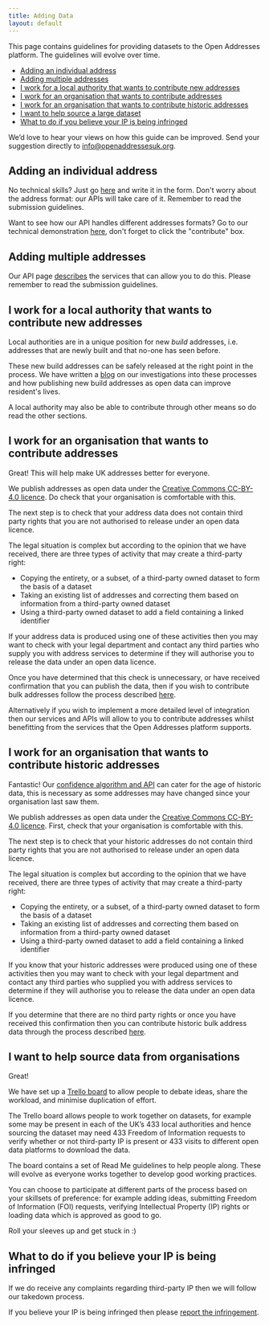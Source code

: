 ```yaml
---
title: Adding Data
layout: default
---
```


This page contains guidelines for providing datasets to the Open Addresses platform. The guidelines will evolve over time.

- <a href='#adding-an-individual-address'>Adding an individual address</a>
- <a href='#adding-an-individual-address'>Adding multiple addresses</a>
- <a href='#i-work-for-a-local-authority-that-wants-to-contribute-new-addresses'>I work for a local authority that wants to contribute new addresses</a>
- <a href='#i-work-for-an-organisation-that-wants-to-contribute-addresses'>I work for an organisation that wants to contribute  addresses</a>
- <a href='#i-work-for-an-organisation-that-wants-to-contribute-historic-addresses'>I work for an organisation that wants to contribute historic addresses</a>
- <a href='#i-want-to-help-source-a-large-dataset'>I want to help source a large dataset</a>
- <a href='#what-to-do-if-you-believe-your-ip-is-being-infringed'>What to do if you believe your IP is being infringed</a>

We’d love to hear your views on how this guide can be improved. Send your suggestion directly to [info@openaddressesuk.org](mailto:info@openaddressesuk.org).

## Adding an individual address

No technical skills? Just go [here](/get-involved/add-an-address) and write it in the form. Don't worry about the address format: our APIs will take care of it. Remember to read the submission guidelines.

Want to see how our API handles different addresses formats? Go to our technical demonstration [here](https://sorting-office.openaddressesuk.org/), don't forget to click the "contribute" box.

## Adding multiple addresses

Our API page [describes](/developers/apis-and-data#submitmany) the services that can allow you to do this. Please remember to read the submission guidelines.

## I work for a local authority that wants to contribute new addresses

Local authorities are in a unique position for new *build* addresses, i.e. addresses that are newly built and that no-one has seen before.

These new build addresses can be safely released at the right point in the process. We have written a [blog](/blog/2015/03/31/better-addresses-new-addresses) on our investigations into these processes and how publishing new build addresses as open data can improve resident's lives.

A local authority may also be able to contribute through other means so do read the other sections.

## I work for an organisation that wants to contribute addresses

Great! This will help make UK addresses better for everyone.

We publish addresses as open data under the [Creative Commons CC-BY-4.0 licence](https://creativecommons.org/licenses/by/4.0/). Do check that your organisation is comfortable with this.

The next step is to check that your address data does not contain third party rights that you are not authorised to release under an open data licence. 

The legal situation is complex but according to the opinion that we have received, there are three types of activity that may create a third-party right:

+ Copying the entirety, or a subset, of a third-party owned dataset to form the basis of a dataset
+ Taking an existing list of addresses and correcting them based on information from a third-party owned dataset
+ Using a third-party owned dataset to add a field containing a linked identifier

If your address data is produced using one of these activities then you may want to check with your legal department and contact any third parties who supply you with address services to determine if they will authorise you to release the data under an open data licence.

Once you have determined that this check is unnecessary, or have received confirmation that you can publish the data, then if you wish to contribute bulk addresses follow the process described [here](/developers/apis-and-data#submitmany).

Alternatively if you wish to implement a more detailed level of integration then our services and APIs will allow to you to contribute addresses whilst benefitting from the services that the Open Addresses platform supports.

## I work for an organisation that wants to contribute historic addresses

Fantastic! Our [confidence algorithm and API](developers/apis-and-data#confidence) can cater for the age of historic data, this is necessary as some addresses may have changed since your organisation last saw them.

We publish addresses as open data under the [Creative Commons CC-BY-4.0 licence](https://creativecommons.org/licenses/by/4.0/). First, check that your organisation is comfortable with this.

The next step is to check that your historic addresses do not contain third party rights that you are not authorised to release under an open data licence. 

The legal situation is complex but according to the opinion that we have received, there are three types of activity that may create a third-party right:

+ Copying the entirety, or a subset, of a third-party owned dataset to form the basis of a dataset
+ Taking an existing list of addresses and correcting them based on information from a third-party owned dataset
+ Using a third-party owned dataset to add a field containing a linked identifier

If you know that your historic addresses were produced using one of these activities then you may want to check with your  legal department and contact any third parties who supplied you with address services to determine if they will authorise you to release the data under an open data licence.

If you determine that there are no third party rights or once you have received this confirmation then you can contribute historic bulk address data through the process described [here](/developers/apis-and-data#submitmany).

## I want to help source data from organisations

Great!

We have set up a [Trello board](https://trello.com/b/UXqgc1wy/datasets) to allow people to debate ideas, share the workload, and minimise duplication of effort.

The Trello board allows people to work together on datasets, for example some may be present in each of the UK’s 433 local authorities and hence sourcing the dataset may need 433 Freedom of Information requests to verify whether or not third-party IP is present or 433 visits to different open data platforms to download the data.

The board contains a set of Read Me guidelines to help people along. These will evolve as everyone works together to develop good working practices.

You can choose to participate at different parts of the process based on your skillsets of preference: for example adding ideas, submitting Freedom of Information (FOI) requests, verifying Intellectual Property (IP) rights or loading data which is approved as good to go.

Roll your sleeves up and get stuck in :)

## What to do if you believe your IP is being infringed

If we do receive any complaints regarding third-party IP then we will follow our takedown process.

If you believe your IP is being infringed then please [report the infringement](/about/reportaninfringement).